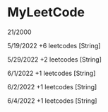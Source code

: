 # MyLeetCode
21/2000

5/19/2022
+6 leetcodes [String]

5/29/2022
+2 leetcodes [String]

6/1/2022
+1 leetcodes [String]

6/2/2022
+1 leetcodes [String]

6/4/2022
+1 leetcodes [String]
